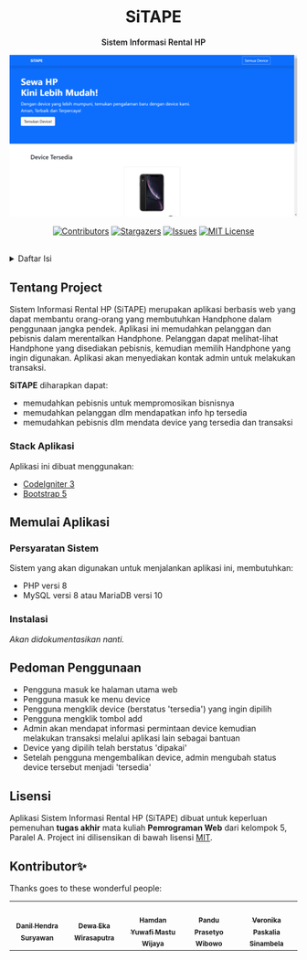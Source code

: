 <p align="center">
    <h1 align="center">SiTAPE</h1>
    <p align="center" style="font-weight: 600">Sistem Informasi Rental HP</p>
</p>

<img src="./sitape.png" />

<div align="center">

[![Contributors][contributors-shield]][contributors-url]
[![Stargazers][stars-shield]][stars-url]
[![Issues][issues-shield]][issues-url]
[![MIT License][license-shield]][license-url]

</div>
<br />

<!-- Table of Contents -->
<details>
    <summary>Daftar Isi</summary>
    <ol>
        <!-- Section 1 -->
        <li>
            <a href="#tentang-project">Tentang Project</a>
            <ul>
                <li><a href="#stack-aplikasi">Stack Aplikasi</a></li>
            </ul>
        </li>
        <!-- Section 2 -->
        <li>
            <a href="#memulai-aplikasi">Memulai Aplikasi</a>
            <ul>
                <li><a href="#persyaratan-system">Persyaratan Sistem</a></li>
                <li><a href="#instalasi">Instalasi</a></li>
            </ul>
        </li>
        <li><a href="#pedoman-penggunaan">Pedoman Penggunaan</a></li>
        <li><a href="#lisensi">Lisensi</a></li>
        <li><a href="#kontributor">Kontributor</a></li>
        <li><a href="#pustaka">Pustaka</a></li>
    </ol>
</details>

<!-- ABOUT THE PROJECT  -->
## Tentang Project
Sistem Informasi Rental HP (SiTAPE) merupakan aplikasi berbasis web yang dapat membantu orang-orang yang membutuhkan Handphone dalam penggunaan jangka pendek. Aplikasi ini memudahkan pelanggan dan pebisnis dalam merentalkan Handphone. Pelanggan dapat melihat-lihat Handphone yang disediakan pebisnis, kemudian memilih Handphone yang ingin digunakan. Aplikasi akan menyediakan kontak admin untuk melakukan transaksi.

**SiTAPE** diharapkan dapat:
- memudahkan pebisnis untuk mempromosikan bisnisnya
- memudahkan pelanggan dlm mendapatkan info hp tersedia
- memudahkan pebisnis dlm mendata device yang tersedia dan transaksi

### Stack Aplikasi
Aplikasi ini dibuat menggunakan:
- [CodeIgniter 3](https://codeigniter.com/userguide3/)
- [Bootstrap 5](https://getbootstrap.com/docs/5.0/getting-started/introduction/)

## Memulai Aplikasi
### Persyaratan Sistem
Sistem yang akan digunakan untuk menjalankan aplikasi ini, membutuhkan:
- PHP versi 8
- MySQL versi 8 atau MariaDB versi 10

### Instalasi
*Akan didokumentasikan nanti.*

## Pedoman Penggunaan
- Pengguna masuk ke halaman utama web
- Pengguna masuk ke menu device
- Pengguna mengklik device (berstatus 'tersedia') yang ingin dipilih
- Pengguna mengklik tombol add
- Admin akan mendapat informasi permintaan device kemudian melakukan transaksi melalui aplikasi lain sebagai bantuan
- Device yang dipilih telah berstatus 'dipakai'
- Setelah pengguna mengembalikan device, admin mengubah status device tersebut menjadi 'tersedia'

## Lisensi
Aplikasi Sistem Informasi Rental HP (SiTAPE) dibuat untuk keperluan pemenuhan **tugas akhir** mata kuliah **Pemrograman Web** dari kelompok 5, Paralel A. Project ini dilisensikan di bawah lisensi [MIT][license-url].

## Kontributor✨
Thanks goes to these wonderful people:

<!-- ALL-CONTRIBUTORS-LIST:START -->
<table>
    <tr>
        <td align="center">
            <a href="https://github.com/danilhendrasr">
                <img src="https://avatars.githubusercontent.com/u/45989466?v=4?s=100" width="100px;" alt=""/>
                <br />
                <sub><b>Danil Hendra Suryawan</b></sub>
            </a>
        </td>
        <td align="center">
            <a href="https://github.com/dewa143">
                <img src="https://avatars.githubusercontent.com/u/96530541?v=4?s=100" width="100px;" alt=""/>
                <br />
                <sub><b>Dewa Eka Wirasaputra</b></sub>
            </a>
        </td>
        <td align="center">
            <a href="https://github.com/thisham">
                <img src="https://avatars.githubusercontent.com/u/59078748?v=4?s=100" width="100px;" alt=""/>
                <br />
                <sub><b>Hamdan Yuwafi Mastu Wijaya</b></sub>
            </a>
        </td>
        <td align="center">
            <a href="https://github.com/Prastyoo">
                <img src="https://avatars.githubusercontent.com/u/96535325?v=4?s=100" width="100px;" alt=""/>
                <br />
                <sub><b>Pandu Prasetyo Wibowo</b></sub>
            </a>
        </td>
        <td align="center">
            <a href="https://github.com/haiverr">
                <img src="https://avatars.githubusercontent.com/u/85446290?v=4?s=100" width="100px;" alt=""/>
                <br />
                <sub><b>Veronika Paskalia Sinambela</b></sub>
            </a>
        </td>
    </tr>
</table>


<!-- MARKDOWN LINKS & IMAGES -->
<!-- Contributors -->
[contributors-shield]: https://img.shields.io/github/contributors/thisham/pemweb5-2021.svg?style=for-the-badge
[contributors-url]: https://github.com/thisham/pemweb5-2021/graphs/contributors
<!-- Stars -->
[stars-shield]: https://img.shields.io/github/stars/thisham/pemweb5-2021.svg?style=for-the-badge
[stars-url]: https://github.com/thisham/pemweb5-2021/stargazers
<!-- Issues -->
[issues-shield]: https://img.shields.io/github/issues/thisham/pemweb5-2021.svg?style=for-the-badge
[issues-url]: https://github.com/thisham/pemweb5-2021/issues
<!-- Licenses -->
[license-shield]: https://img.shields.io/github/license/thisham/pemweb5-2021.svg?style=for-the-badge
[license-url]: https://github.com/thisham/pemweb5-2021/blob/main/LICENSE
